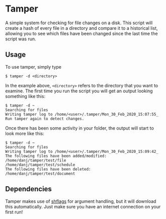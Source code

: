 # Tamper
A simple system for checking for file changes on a disk. This script will create a hash of every file in a directory and compare it to a historical list, allowing you to see which files have been changed since the last time the script was run.

## Usage
To use tamper, simply type
```shell
$ tamper -d <directory>
```
In the example above, `<directory>` refers to the directory that you want to examine. The first time you run the script you will get an output looking something like this:
```
$ tamper -d ~
Searching for files
Writing tamper log to /home/<user>/.tamper/Mon_30_Feb_2020_15:07:55_
Run tamper again to detect changes.
```
Once there has been some activity in your folder, the output will start to look more like this:
```
$ tamper -d ~
Searching for files
Writing tamper log to /home/<user>/.tamper/Mon_30_Feb_2020_15:09:42_
The following files have been added/modified:
/home/danj/tamper/test/file
/home/danj/tamper/test/schedule
The following files have been deleted:
/home/danj/tamper/test/document
```

## Dependencies
Tamper makes use of [shflags](https://github.com/kward/shflags) for argument handling, but it will download this automatically. Just make sure you have an internet connection on your first run!
